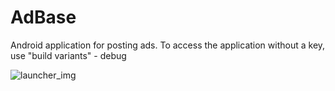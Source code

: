 # AdBase
Android application for posting ads.
To access the application without a key, use "build variants" - debug

![launcher_img](https://user-images.githubusercontent.com/97852688/170744045-e193b4bf-485f-4b3a-8b6f-e71fd43b6565.png)
